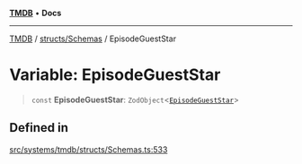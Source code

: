 [**TMDB**](../../../README.md) • **Docs**

***

[TMDB](../../../README.md) / [structs/Schemas](../README.md) / EpisodeGuestStar

# Variable: EpisodeGuestStar

> `const` **EpisodeGuestStar**: `ZodObject`\<[`EpisodeGuestStar`](../type-aliases/EpisodeGuestStar.md)\>

## Defined in

[src/systems/tmdb/structs/Schemas.ts:533](https://github.com/Norviah/media-hub/blob/65ee01fce9c30692d28d2f4e608ea7f18b4d7381/src/systems/tmdb/structs/Schemas.ts#L533)
